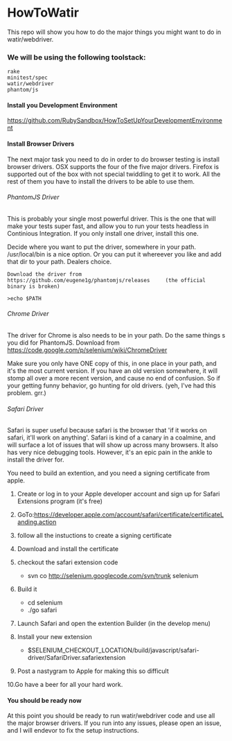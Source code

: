 HowToWatir
==========

This repo will show you how to do the major things you might want to do in watir/webdriver. 

### We will be using the following toolstack:
 	rake
 	minitest/spec
 	watir/webdriver
	phantom/js
	
#### Install you Development Environment

https://github.com/RubySandbox/HowToSetUpYourDevelopmentEnvironment
	

#### Install Browser Drivers
The next major task you need to do in order to do browser testing is install browser drivers. OSX supports the four of the five major drivers. Firefox is supported out of the box with not special twiddling to get it to work. All the rest of them you have to install the drivers to be able to use them. 


###### PhantomJS Driver
This is probably your single most powerful driver. This is the one that will make your tests super fast, and allow you to run your tests headless in Continious Integration. If you only install one driver, install this one.

Decide where you want to put the driver, somewhere in your path. /usr/local/bin is a nice option. Or you can put it whereever you like and add that dir to your path. Dealers choice.

	Download the driver from https://github.com/eugene1g/phantomjs/releases     (the official binary is broken)
	
	>echo $PATH

###### Chrome Driver
The driver for Chrome is also needs to be in your path. Do the same things s you did for PhantomJS. Download from https://code.google.com/p/selenium/wiki/ChromeDriver

Make sure you only have ONE copy of this, in one place in your path, and it's the most current version. If you have an old version somewhere, it will stomp all over a more recent version, and cause no end of confusion. So if your getting funny behavior, go hunting for old drivers. (yeh, I've had this problem. grr.)

###### Safari Driver
Safari is super useful because safari is the browser that 'if it works on safari, it'll work on anything'. Safari is kind of a canary in a coalmine, and will surface a lot of issues that will show up across many browsers. It also has very nice debugging tools. However, it's an epic pain in the ankle to install the driver for. 

You need to build an extention, and you need a signing certificate from apple.

1. Create or log in to your Apple developer account and sign up for Safari Extensions program (it's free)

2. GoTo:https://developer.apple.com/account/safari/certificate/certificateLanding.action

3. follow all the instuctions to create a signing certificate

4. Download and install the certificate

5. checkout the safari extension code 
	* svn co http://selenium.googlecode.com/svn/trunk selenium

6. Build it
	* cd selenium
	* ./go safari

7. Launch Safari and open the extention Builder (in the develop menu)

8. Install your new extension	
	* $SELENIUM_CHECKOUT_LOCATION/build/javascript/safari-driver/SafariDriver.safariextension

9. Post a nastygram to Apple for making this so difficult

10.Go have a beer for all your hard work.

#### You should be ready now
At this point you should be ready to run watir/webdriver code and use all the major browser drivers. If you run into any issues, please open an issue, and I will endevor to fix the setup instructions.





 
